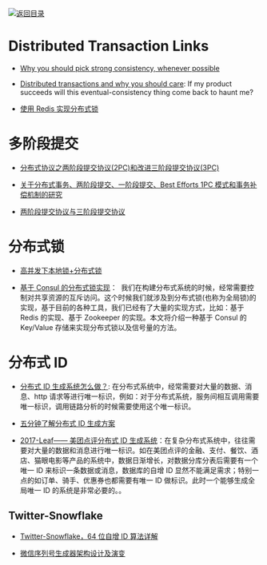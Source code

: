 [![返回目录](https://user-images.githubusercontent.com/5803001/38079637-ff0abcf0-3371-11e8-9b76-ad651620afc7.jpg)](https://github.com/wxyyxc1992/Awesome-Lists)

# Distributed Transaction Links

* [Why you should pick strong consistency, whenever possible](https://parg.co/U8P)

- [Distributed transactions and why you should care](https://towardsdatascience.com/distributed-transactions-and-why-you-should-care-116b6da8d72): If my product succeeds will this eventual-consistency thing come back to haunt me?

* [使用 Redis 实现分布式锁](http://blog.jobbole.com/95211/)

# 多阶段提交

* [分布式协议之两阶段提交协议(2PC)和改进三阶段提交协议(3PC)](http://www.mamicode.com/info-detail-890945.html)

* [关于分布式事务、两阶段提交、一阶段提交、Best Efforts 1PC 模式和事务补偿机制的研究](http://blog.csdn.net/bluishglc/article/details/7612811)

* [两阶段提交协议与三阶段提交协议](http://www.tuicool.com/articles/mARV3u)

# 分布式锁

* [高并发下本地锁+分布式锁](https://adamswanglin.github.io/wllock/)

* [基于 Consul 的分布式锁实现](http://blog.didispace.com/spring-cloud-consul-lock-and-semphore/)：  我们在构建分布式系统的时候，经常需要控制对共享资源的互斥访问。这个时候我们就涉及到分布式锁(也称为全局锁)的实现，基于目前的各种工具，我们已经有了大量的实现方式，比如：基于 Redis 的实现、基于 Zookeeper 的实现。本文将介绍一种基于 Consul 的 Key/Value 存储来实现分布式锁以及信号量的方法。

# 分布式 ID

* [分布式 ID 生成系统怎么做？](http://mp.weixin.qq.com/s/vurewakh7jINbmgKWR8rTw): 在分布式系统中，经常需要对大量的数据、消息、http 请求等进行唯一标识，例如：对于分布式系统，服务间相互调用需要唯一标识，调用链路分析的时候需要使用这个唯一标识。

- [五分钟了解分布式 ID 生成方案](http://mp.weixin.qq.com/s?__biz=MzA5ODM0NjA3NA==&mid=2651209088&idx=1&sn=640af6452e8644e65c5c5985eb405358&scene=4#wechat_redirect)

- [2017-Leaf—— 美团点评分布式 ID 生成系统](http://tech.meituan.com/MT_Leaf.html)：在复杂分布式系统中，往往需要对大量的数据和消息进行唯一标识。如在美团点评的金融、支付、餐饮、酒店、猫眼电影等产品的系统中，数据日渐增长，对数据分库分表后需要有一个唯一 ID 来标识一条数据或消息，数据库的自增 ID 显然不能满足需求；特别一点的如订单、骑手、优惠券也都需要有唯一 ID 做标识。此时一个能够生成全局唯一 ID 的系统是非常必要的。。

## Twitter-Snowflake

* [Twitter-Snowflake，64 位自增 ID 算法详解](http://www.lanindex.com/twitter-snowflake%EF%BC%8C64%E4%BD%8D%E8%87%AA%E5%A2%9Eid%E7%AE%97%E6%B3%95%E8%AF%A6%E8%A7%A3/)

* [微信序列号生成器架构设计及演变](http://h2ex.com/1163)
